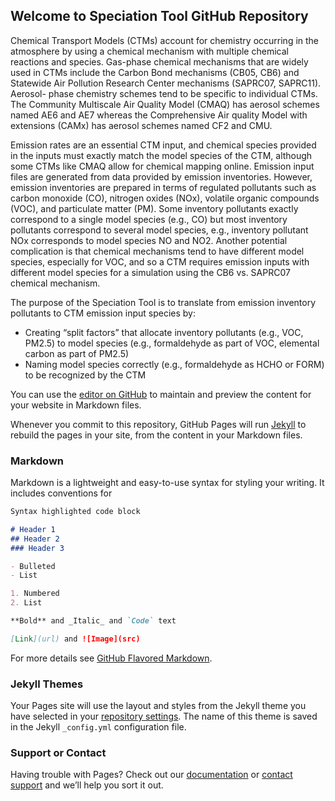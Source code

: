 ## Welcome to Speciation Tool GitHub Repository

Chemical Transport Models (CTMs) account for chemistry occurring in the atmosphere by using a chemical mechanism with multiple chemical reactions and species.  Gas-phase chemical mechanisms that are widely used in CTMs include the Carbon Bond mechanisms (CB05, CB6) and Statewide Air Pollution Research Center mechanisms (SAPRC07, SAPRC11). Aerosol- phase chemistry schemes tend to be specific to individual CTMs. The Community Multiscale Air Quality Model (CMAQ) has aerosol schemes named AE6 and AE7 whereas the Comprehensive Air quality Model with extensions (CAMx) has aerosol schemes named CF2 and CMU.

Emission rates are an essential CTM input, and chemical species provided in the inputs must exactly match the model species of the CTM, although some CTMs like CMAQ allow for chemical mapping online. Emission input files are generated from data provided by emission inventories. However, emission inventories are prepared in terms of regulated pollutants such as carbon monoxide (CO), nitrogen oxides (NOx), volatile organic compounds (VOC), and particulate matter (PM). Some inventory pollutants exactly correspond to a single model species (e.g., CO) but most inventory pollutants correspond to several model species, e.g., inventory pollutant NOx corresponds to model species NO and NO2. Another potential complication is that chemical mechanisms tend to have different model species, especially for VOC, and so a CTM requires emission inputs with different model species for a simulation using the CB6 vs. SAPRC07 chemical mechanism.

The purpose of the Speciation Tool is to translate from emission inventory pollutants to CTM emission input species by:
- Creating “split factors” that allocate inventory pollutants (e.g., VOC, PM2.5) to model species (e.g., formaldehyde as part of VOC, elemental carbon as part of PM2.5)
- Naming model species correctly (e.g., formaldehyde as HCHO or FORM) to be recognized by the CTM





You can use the [editor on GitHub](https://github.com/CMASCenter/Speciation-Tool/edit/master/README.md) to maintain and preview the content for your website in Markdown files.

Whenever you commit to this repository, GitHub Pages will run [Jekyll](https://jekyllrb.com/) to rebuild the pages in your site, from the content in your Markdown files.

### Markdown

Markdown is a lightweight and easy-to-use syntax for styling your writing. It includes conventions for

```markdown
Syntax highlighted code block

# Header 1
## Header 2
### Header 3

- Bulleted
- List

1. Numbered
2. List

**Bold** and _Italic_ and `Code` text

[Link](url) and ![Image](src)
```

For more details see [GitHub Flavored Markdown](https://guides.github.com/features/mastering-markdown/).

### Jekyll Themes

Your Pages site will use the layout and styles from the Jekyll theme you have selected in your [repository settings](https://github.com/CMASCenter/Speciation-Tool/settings). The name of this theme is saved in the Jekyll `_config.yml` configuration file.

### Support or Contact

Having trouble with Pages? Check out our [documentation](https://help.github.com/categories/github-pages-basics/) or [contact support](https://github.com/contact) and we’ll help you sort it out.
